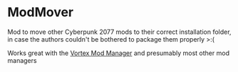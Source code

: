 # ModMover
Mod to move other Cyberpunk 2077 mods to their correct installation folder, in case the authors couldn't be bothered to package them properly >:(

Works great with the [Vortex Mod Manager](https://www.nexusmods.com/about/vortex/) and presumably most other mod managers
